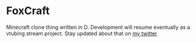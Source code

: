 # FoxCraft
Minecraft clone thing written in D.
Development will resume eventually as a vtubing stream project.
Stay updated about that on [my twitter](https://twitter.com/LunaFoxgirlVT)